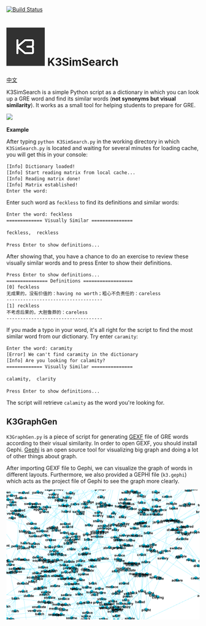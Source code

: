 [![Build Status](https://travis-ci.org/BichengLUO/K3SimSearch.svg?branch=master)](https://travis-ci.org/BichengLUO/K3SimSearch)
# ![K3SimSearch](./k3simsearch.png) K3SimSearch

[中文](./README_zh.md)

K3SimSearch is a simple Python script as a dictionary in which you can look up a GRE word and find its similar words (**not synonyms but visual similarity**). It works as a small tool for helping students to prepare for GRE.

<a href="https://asciinema.org/a/36899" target="_blank"><img src="https://asciinema.org/a/36899.png" width="589" /></a>

**Example**

After typing `python K3SimSearch.py` in the working directory in which `K3SimSearch.py` is located and waiting for several minutes for loading cache, you will get this in your console:

```
[Info] Dictionary loaded!
[Info] Start reading matrix from local cache...
[Info] Reading matrix done!
[Info] Matrix established!
Enter the word:
```

Enter such word as `feckless` to find its definitions and similar words:

```
Enter the word: feckless
============= Visually Similar ===============

feckless,  reckless

Press Enter to show definitions...
```
After showing that, you have a chance to do an exercise to review these visually similar words and to press Enter to show their definitions.
```
Press Enter to show definitions...
=============== Definitions ==================
[0] feckless
无成果的，没有价值的：having no worth；粗心不负责任的：careless
-----------------------------------
[1] reckless
不考虑后果的，大胆鲁莽的：careless
-----------------------------------
```
If you made a typo in your word, it's all right for the script to find the most similar word from our dictionary. Try enter `caramity`:

```
Enter the word: caramity
[Error] We can't find caramity in the dictionary
[Info] Are you looking for calamity?
============= Visually Similar ===============

calamity,  clarity

Press Enter to show definitions...
```
The script will retrieve `calamity` as the word you're looking for.

K3GraphGen
------------
`K3GraphGen.py` is a piece of script for generating [GEXF](https://gephi.org/gexf/format/) file of GRE words according to their visual similarity. In order to open GEXF, you should install Gephi. [Gephi](https://gephi.org/) is an open source tool for visualizing big graph and doing a lot of other things about graph.

After importing GEXF file to Gephi, we can visualize the graph of words in different layouts. Furthermore, we also provided a GEPHI file (`k3.gephi`) which acts as the project file of Gephi to see the graph more clearly.

![k3.gephi](./k3.gif)
